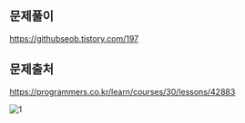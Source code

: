 ## 문제풀이
https://githubseob.tistory.com/197
## 문제출처
https://programmers.co.kr/learn/courses/30/lessons/42883

![1](https://user-images.githubusercontent.com/83795383/164764652-4161c35c-d3ec-41a1-9c42-95360a807eb2.jpg)